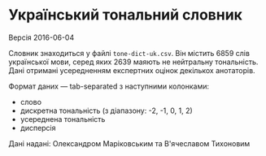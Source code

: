 # Український тональний словник

Версія 2016-06-04

Словник знаходиться у файлі `tone-dict-uk.csv`. Він містить 6859 слів української мови, серед яких 2639 маяють не нейтральну тональність. Дані отримані усередненням експертних оцінок декількох анотаторів.

Формат даних — tab-separated з наступними колонками:

- слово
- дискретна тональність (з діапазону: -2, -1, 0, 1, 2)
- усереднена тональність
- дисперсія

Дані надані: Олександром Маріковським та В'ячеславом Тихоновим

